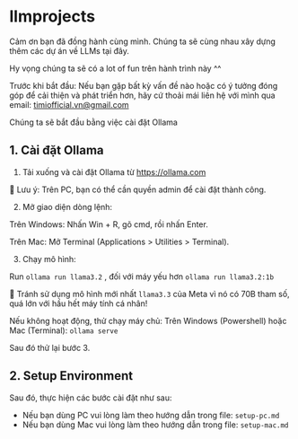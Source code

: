 # llmprojects

Cảm ơn bạn đã đồng hành cùng mình. Chúng ta sẽ cùng nhau xây dựng thêm các dự án về LLMs tại đây.

Hy vọng chúng ta sẽ có a lot of fun trên hành trình này ^^

Trước khi bắt đầu: Nếu bạn gặp bất kỳ vấn đề nào hoặc có ý tưởng đóng góp để cải thiện và phát triển hơn, hãy cứ thoải mái liên hệ với mình qua email: timiofficial.vn@gmail.com

Chúng ta sẽ bắt đầu bằng việc cài đặt Ollama

## 1. Cài đặt Ollama

1. Tải xuống và cài đặt Ollama từ https://ollama.com
   
📌 Lưu ý: Trên PC, bạn có thể cần quyền admin để cài đặt thành công.

2. Mở giao diện dòng lệnh:
   
Trên Windows: Nhấn Win + R, gõ cmd, rồi nhấn Enter.

Trên Mac: Mở Terminal (Applications > Utilities > Terminal).

3. Chạy mô hình:
   
Run `ollama run llama3.2` , đối với máy yếu hơn `ollama run llama3.2:1b`

🚫 Tránh sử dụng mô hình mới nhất `llama3.3` của Meta vì nó có 70B tham số, quá lớn với hầu hết máy tính cá nhân!

Nếu không hoạt động, thử chạy máy chủ: Trên Windows (Powershell) hoặc Mac (Terminal): `ollama serve`  

Sau đó thử lại bước 3.

## 2. Setup Environment

Sau đó, thực hiện các bước cài đặt như sau:

- Nếu bạn dùng PC vui lòng làm theo hướng dẫn trong file: `setup-pc.md`
- Nếu bạn dùng Mac vui lòng làm theo hướng dẫn trong file: `setup-mac.md`

   
